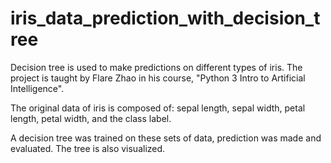 # iris_data_prediction_with_decision_tree
Decision tree is used to make predictions on different types of iris. The project is taught by Flare Zhao in his course, "Python 3 Intro to Artificial Intelligence".

The original data of iris is composed of: sepal length, sepal width, petal length, petal width, and the class label. 

A decision tree was trained on these sets of data, prediction was made and evaluated. The tree is also visualized. 
